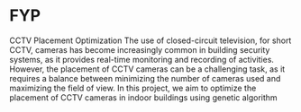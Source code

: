 # FYP
 CCTV Placement Optimization
The use of closed-circuit television, for short CCTV, cameras has become increasingly common in building security systems, as it provides real-time monitoring and recording of activities.
However, the placement of CCTV cameras can be a challenging task, as it requires a balance between minimizing the number of cameras used and maximizing the field of view. 
In this project, we aim to optimize the placement of CCTV cameras in indoor buildings using genetic algorithm
